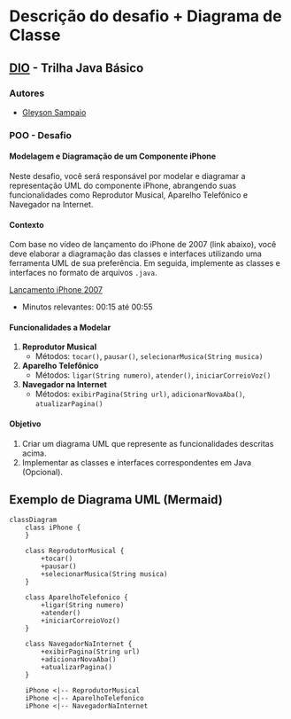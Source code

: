 # Descrição do desafio + Diagrama de Classe
## [DIO](www.dio.me) - Trilha Java Básico

### Autores
- [Gleyson Sampaio](https://github.com/glysns)

### POO - Desafio

#### Modelagem e Diagramação de um Componente iPhone

Neste desafio, você será responsável por modelar e diagramar a representação UML do componente iPhone, abrangendo suas funcionalidades como Reprodutor Musical, Aparelho Telefônico e Navegador na Internet.

#### Contexto
Com base no vídeo de lançamento do iPhone de 2007 (link abaixo), você deve elaborar a diagramação das classes e interfaces utilizando uma ferramenta UML de sua preferência. Em seguida, implemente as classes e interfaces no formato de arquivos `.java`.

[Lançamento iPhone 2007](https://www.youtube.com/watch?v=9ou608QQRq8)
- Minutos relevantes: 00:15 até 00:55

#### Funcionalidades a Modelar
1. **Reprodutor Musical**
   - Métodos: `tocar()`, `pausar()`, `selecionarMusica(String musica)`
2. **Aparelho Telefônico**
   - Métodos: `ligar(String numero)`, `atender()`, `iniciarCorreioVoz()`
3. **Navegador na Internet**
   - Métodos: `exibirPagina(String url)`, `adicionarNovaAba()`, `atualizarPagina()`

#### Objetivo
1. Criar um diagrama UML que represente as funcionalidades descritas acima.
2. Implementar as classes e interfaces correspondentes em Java (Opcional).

## Exemplo de Diagrama UML (Mermaid)
```mermaid
classDiagram
    class iPhone {
    }
    
    class ReprodutorMusical {
        +tocar()
        +pausar()
        +selecionarMusica(String musica)
    }
    
    class AparelhoTelefonico {
        +ligar(String numero)
        +atender()
        +iniciarCorreioVoz()
    }
    
    class NavegadorNaInternet {
        +exibirPagina(String url)
        +adicionarNovaAba()
        +atualizarPagina()
    }
    
    iPhone <|-- ReprodutorMusical
    iPhone <|-- AparelhoTelefonico
    iPhone <|-- NavegadorNaInternet
```
